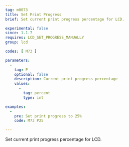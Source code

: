 ```yaml
---
tag: m0073
title: Set Print Progress
brief: Set current print progress percentage for LCD.

experimental: false
since: 1.1.7
requires: LCD_SET_PROGRESS_MANUALLY
group: lcd

codes: [ M73 ]

parameters:
  -
    tag: P
    optional: false
    description: Current print progress percentage
    values:
      -
        tag: percent
        type: int

examples:
  -
    pre: Set print progress to 25%
    code: M73 P25

---
```


Set current print progress percentage for LCD.
